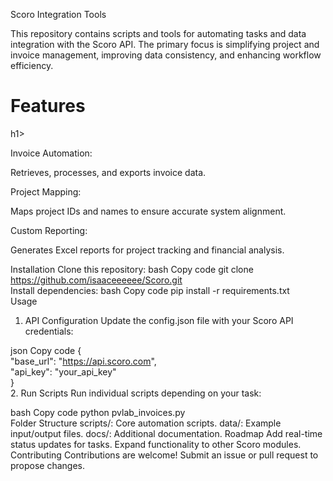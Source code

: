 Scoro Integration Tools

This repository contains scripts and tools for automating tasks and data integration with the Scoro API. The primary focus is simplifying project and invoice management, improving data consistency, and enhancing workflow efficiency.

<h1><b>Features</b></h1>h1>

Invoice Automation: 

Retrieves, processes, and exports invoice data.

Project Mapping: 

Maps project IDs and names to ensure accurate system alignment.

Custom Reporting: 

Generates Excel reports for project tracking and financial analysis.

Installation
Clone this repository:
bash
Copy code
git clone https://github.com/isaaceeeeee/Scoro.git  
Install dependencies:
bash
Copy code
pip install -r requirements.txt  
Usage
1. API Configuration
Update the config.json file with your Scoro API credentials:

json
Copy code
{  
  "base_url": "https://api.scoro.com",  
  "api_key": "your_api_key"  
}  
2. Run Scripts
Run individual scripts depending on your task:

bash
Copy code
python pvlab_invoices.py  
Folder Structure
scripts/: Core automation scripts.
data/: Example input/output files.
docs/: Additional documentation.
Roadmap
Add real-time status updates for tasks.
Expand functionality to other Scoro modules.
Contributing
Contributions are welcome! Submit an issue or pull request to propose changes.
